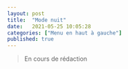 ```yaml
---
layout: post
title:  "Mode nuit"
date:   2021-05-25 10:05:28
categories: ["Menu en haut à gauche"]
published: true
---
```


> En cours de rédaction